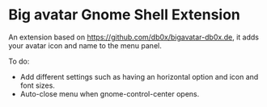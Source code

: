 # Big avatar Gnome Shell Extension
An extension based on https://github.com/db0x/bigavatar-db0x.de, it adds your avatar icon and name to the menu panel.



To do:

* Add different settings such as having an horizontal option and icon and font sizes.
* Auto-close menu when gnome-control-center opens.
